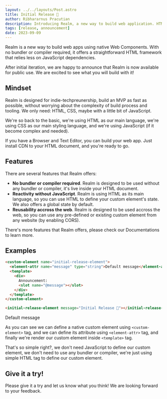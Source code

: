 ```yaml
---
layout: ../../layouts/Post.astro
title: Initial Release 🎉
author: Ribhararnus Pracutian
description: Introducing Realm, a new way to build web application. HTML Framework for building MVP.
tags: [release, announcement]
date: 2023-09-09
---
```


Realm is a new way to build web apps using native Web Components. With no bundler or compiler required, it offers a straightforward HTML framework that relies less on JavaScript dependencies.

After initial iteration, we are happy to announce that Realm is now available for public use. We are excited to see what you will build with it!

## Mindset

Realm is designed for indie-techpreunership, build an MVP as fast as possible, without worrying about the complexity of build process and tooling. We only need: HTML, CSS, maybe with a little bit of JavaScript.

We're so back to the basic, we're using HTML as our main language, we're using CSS as our main styling language, and we're using JavaScript (if it become complex and needed).

If you have a Browser and Text Editor, you can build your web app. Just install CDN to your HTML document, and you're ready to go.

## Features

There are several features that Realm offers:

- **No bundler or compiler required**. Realm is designed to be used without any bundler or compiler, it's live inside your HTML document.
- **Reactivity without JavaScript**. Realm is using HTML as its main language, so you can use HTML to define your custom element's state. We also offers a global state by default.
- **Reusability accross the web**. Realm is designed to be used accross the web, so you can use any pre-defined or existing custom element from any website (by enabling CORS).

There's more features that Realm offers, please check our <anchor-link href="https://realmui.github.io/docs">Documentations</anchor-link> to learn more.

## Examples

```html
<custom-element name="initial-release-element">
  <element-attr name="message" type="string">Default message</element-attr>
  <template>
    <div>
      Announcement:
      <slot name="@message"></slot>
    </div>
  </template>
</custom-element>

<initial-release-element message="Initial Release 🎉"></initial-release-element>
```

<custom-element name="initial-release-element">
  <element-attr name="message" type="string">Default message</element-attr>
  <template>
    <div>Announcement: <slot name="@message"></slot></div>
  </template>
</custom-element>

<realm-demo>
  <initial-release-element message="Initial Release 🎉"></initial-release-element>
</realm-demo>

As you can see we can define a native custom element using `<custom-element>` tag, and we can define its attribute using `<element-attr>` tag, and finally we're render our custom element inside `<template>` tag.

That's so simple right?, we don't need JavaScript to define our custom element, we don't need to use any bundler or compiler, we're just using simple HTML tag to define our custom element.

## Give it a try!

Please give it a try and let us know what you think! We are looking forward to your feedback.
